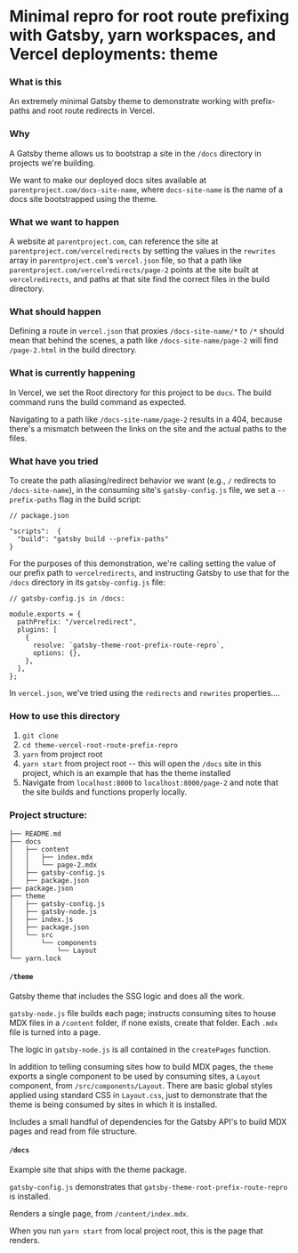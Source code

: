 # Minimal repro for root route prefixing with Gatsby, yarn workspaces, and Vercel deployments: theme

### What is this

An extremely minimal Gatsby theme to demonstrate working with prefix-paths and root route redirects in Vercel.

### Why

A Gatsby theme allows us to bootstrap a site in the `/docs` directory in projects we're building.

We want to make our deployed docs sites available at `parentproject.com/docs-site-name`, where `docs-site-name` is the name of a docs site bootstrapped using the theme.

### What we want to happen

A website at `parentproject.com`, can reference the site at `parentproject.com/vercelredirects` by setting the values in the `rewrites` array in `parentproject.com`'s `vercel.json` file, so that a path like `parentproject.com/vercelredirects/page-2` points at the site built at `vercelredirects`, and paths at that site find the correct files in the build directory.

### What should happen

Defining a route in `vercel.json` that proxies `/docs-site-name/*` to `/*` should mean that behind the scenes, a path like `/docs-site-name/page-2` will find `/page-2.html` in the build directory.

### What is currently happening

In Vercel, we set the Root directory for this project to be `docs`. The build command runs the build command as expected.

Navigating to a path like `/docs-site-name/page-2` results in a 404, because there's a mismatch between the links on the site and the actual paths to the files.

### What have you tried

To create the path aliasing/redirect behavior we want (e.g., `/` redirects to `/docs-site-name`), in the consuming site's `gatsby-config.js` file, we set a `--prefix-paths` flag in the build script:

```
// package.json

"scripts":  {
  "build": "gatsby build --prefix-paths"
}

```

For the purposes of this demonstration, we're calling setting the value of our prefix path to `vercelredirects`, and instructing Gatsby to use that for the `/docs` directory in its `gatsby-config.js` file:

```
// gatsby-config.js in /docs:

module.exports = {
  pathPrefix: "/vercelredirect",
  plugins: [
    {
      resolve: `gatsby-theme-root-prefix-route-repro`,
      options: {},
    },
  ],
};

```

In `vercel.json`, we've tried using the `redirects` and `rewrites` properties....

### How to use this directory

1. `git clone`
2. `cd theme-vercel-root-route-prefix-repro`
3. `yarn` from project root
4. `yarn start` from project root -- this will open the `/docs` site in this project, which is an example that has the theme installed
5. Navigate from `localhost:8000` to `localhost:8000/page-2` and note that the site builds and functions properly locally.

### Project structure:

```.
├── README.md
├── docs
│   ├── content
│   │   ├── index.mdx
│   │   └── page-2.mdx
│   ├── gatsby-config.js
│   ├── package.json
├── package.json
├── theme
│   ├── gatsby-config.js
│   ├── gatsby-node.js
│   ├── index.js
│   ├── package.json
│   └── src
│       └── components
│           └── Layout
└── yarn.lock
```

#### `/theme`

Gatsby theme that includes the SSG logic and does all the work.

`gatsby-node.js` file builds each page; instructs consuming sites to house MDX files in a `/content` folder, if none exists, create that folder. Each `.mdx` file is turned into a page.

The logic in `gatsby-node.js` is all contained in the `createPages` function.

In addition to telling consuming sites how to build MDX pages, the `theme` exports a single component to be used by consuming sites, a `Layout` component, from `/src/components/Layout`. There are basic global styles applied using standard CSS in `Layout.css`, just to demonstrate that the theme is being consumed by sites in which it is installed.

Includes a small handful of dependencies for the Gatsby API's to build MDX pages and read from file structure.

#### `/docs`

Example site that ships with the theme package.

`gatsby-config.js` demonstrates that `gatsby-theme-root-prefix-route-repro` is installed.

Renders a single page, from `/content/index.mdx`.

When you run `yarn start` from local project root, this is the page that renders.
